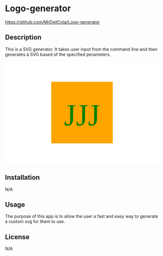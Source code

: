 # Logo-generator

https://github.com/MrDietCola/Logo-generator

## Description
This is a SVG generator. It takes user input from the command line and then generates a SVG based of the specified perameters. 

![Alt text](logo.svg)

## Installation

N/A

## Usage

The purpose of this app is to allow the user a fast and easy way to generate a custom svg for them to use. 

## License

N/A